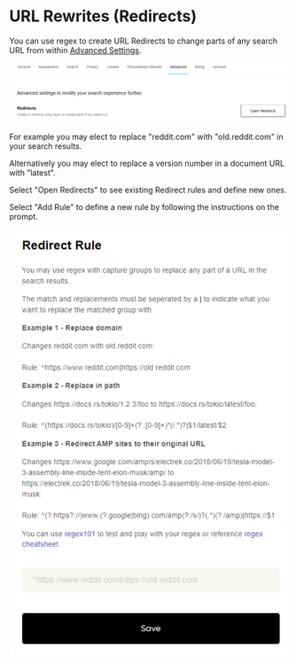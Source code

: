 # URL Rewrites (Redirects)
You can use regex to create URL Redirects to change parts of any search URL from within [Advanced Settings](https://kagi.com/settings?p=advanced).

<img src="media/redirects_option.PNG"  width="675" alt="Redirects Option">

For example you may elect to replace "reddit.com" with "old.reddit.com" in your search results. 

Alternatively you may elect to replace a version number in a document URL with "latest". 

Select "Open Redirects" to see existing Redirect rules and define new ones. 

Select "Add Rule" to define a new rule by following the instructions on the prompt.

<img src="media/define_redirect.PNG"  width="675" alt="Define Redirect">